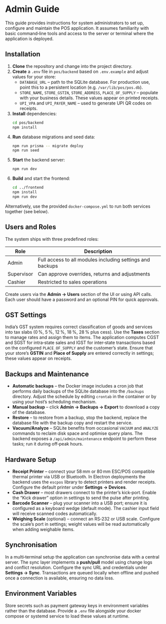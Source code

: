 # Admin Guide

This guide provides instructions for system administrators to set up, configure and maintain the POS
application.  It assumes familiarity with basic command‑line tools and access to the server or terminal
where the application is deployed.

## Installation

1. **Clone** the repository and change into the project directory.
2. **Create** a `.env` file in `pos/backend` based on `.env.example` and adjust values for your store:
   * `DATABASE_URL` – path to the SQLite database.  For production use, point this to a persistent
     location (e.g. `/var/lib/pos/pos.db`).
   * `STORE_NAME`, `STORE_GSTIN`, `STORE_ADDRESS`, `PLACE_OF_SUPPLY` – populate with your business
     details.  These values appear on printed receipts.
   * `UPI_VPA` and `UPI_PAYER_NAME` – used to generate UPI QR codes on receipts.
3. **Install** dependencies:
   ```bash
   cd pos/backend
   npm install
   ```
4. **Run** database migrations and seed data:
   ```bash
   npm run prisma -- migrate deploy
   npm run seed
   ```
5. **Start** the backend server:
   ```bash
   npm run dev
   ```
6. **Build** and start the frontend:
   ```bash
   cd ../frontend
   npm install
   npm run dev
   ```

Alternatively, use the provided `docker-compose.yml` to run both services together (see below).

## Users and Roles

The system ships with three predefined roles:

| Role       | Description                                      |
|-----------|--------------------------------------------------|
| Admin     | Full access to all modules including settings and backups |
| Supervisor| Can approve overrides, returns and adjustments    |
| Cashier   | Restricted to sales operations                    |

Create users via the **Admin → Users** section of the UI or using API calls.  Each user should have a
password and an optional PIN for quick approvals.

## GST Settings

India’s GST system requires correct classification of goods and services into tax slabs (0 %, 5 %, 12 %,
18 %, 28 % plus cess).  Use the **Taxes** section to manage rates and assign them to items.  The
application computes CGST and SGST for intra‑state sales and IGST for inter‑state transactions based on
the configured `PLACE_OF_SUPPLY` and the customer’s state.  Ensure that your store’s **GSTIN** and
**Place of Supply** are entered correctly in settings; these values appear on receipts.

## Backups and Maintenance

* **Automatic backups** – the Docker image includes a cron job that performs daily backups of the
  SQLite database into the `/backups` directory.  Adjust the schedule by editing `crontab` in the
  container or by using your host’s scheduling mechanism.
* **Manual backup** – click **Admin → Backups → Export** to download a copy of the database.
* **Restore** – to restore from a backup, stop the backend, replace the database file with the backup
  copy and restart the service.
* **Vacuum/Analyze** – SQLite benefits from occasional `VACUUM` and `ANALYZE` commands to reclaim disk
  space and optimise query plans.  The backend exposes a `/api/admin/maintenance` endpoint to perform
  these tasks; run it during off‑peak hours.

## Hardware Setup

* **Receipt Printer** – connect your 58 mm or 80 mm ESC/POS compatible thermal printer via USB or
  Bluetooth.  In Electron deployments the backend uses the `escpos` library to detect printers and
  render receipts.  Configure the default printer under **Settings → Devices**.
* **Cash Drawer** – most drawers connect to the printer’s kick‑port.  Enable the “Kick drawer” option
  in settings to send the pulse after printing.
* **Barcode Scanner** – plug your scanner into a USB port; ensure it is configured as a keyboard wedge
  (default mode).  The cashier input field will receive scanned codes automatically.
* **Weighing Scale** (optional) – connect an RS‑232 or USB scale.  Configure the scale’s port in
  settings; weight values will be read automatically when adding weighable items.

## Synchronisation

In a multi‑terminal setup the application can synchronise data with a central server.  The sync layer
implements a **push/pull** model using change logs and conflict resolution.  Configure the sync URL and
credentials under **Settings → Sync**.  Transactions are queued locally when offline and pushed once a
connection is available, ensuring no data loss.

## Environment Variables

Store secrets such as payment gateway keys in environment variables rather than the database.  Provide a
`.env` file alongside your docker compose or systemd service to load these values at runtime.